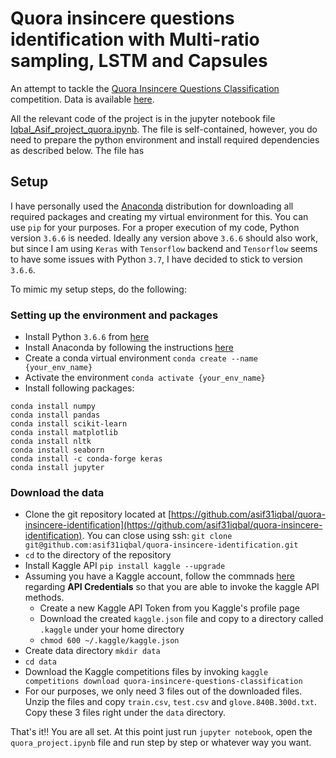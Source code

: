 # Quora insincere questions identification with Multi-ratio sampling, LSTM and Capsules
An attempt to tackle the [Quora Insincere Questions Classification](https://www.kaggle.com/c/quora-insincere-questions-classification) competition. Data is available [here](https://www.kaggle.com/c/quora-insincere-questions-classification/data). 

All the relevant code of the project is in the jupyter notebook file [Iqbal_Asif_project_quora.ipynb](https://github.com/asif31iqbal/quora-insincere-identification/blob/master/Iqbal_Asif_project_quora.ipynb). The file is self-contained, however, you do need to prepare the python environment and install required dependencies as described below. The file has 

## Setup
I have personally used the [Anaconda](https://www.anaconda.com) distribution for downloading all required packages and creating my virtual environment for this. You can use `pip` for your purposes. For a proper execution of my code, Python version `3.6.6` is needed. Ideally any version above `3.6.6` should also work, but since I am using `Keras` with `Tensorflow` backend and `Tensorflow` seems to have some issues with Python `3.7`, I have decided to stick to version `3.6.6`.

To mimic my setup steps, do the following:

### Setting up the environment and packages
- Install Python `3.6.6` from [here](https://www.python.org/downloads/release/python-366/)
- Install Anaconda by following the instructions [here](https://conda.io/docs/user-guide/install/index.html) 
- Create a conda virtual environment `conda create --name {your_env_name}`
- Activate the environment `conda activate {your_env_name}`
- Install following packages:
```
conda install numpy
conda install pandas
conda install scikit-learn
conda install matplotlib
conda install nltk
conda install seaborn
conda install -c conda-forge keras
conda install jupyter
```

### Download the data
- Clone the git repository located at [https://github.com/asif31iqbal/quora-insincere-identification](https://github.com/asif31iqbal/quora-insincere-identification). You can close using ssh: `git clone git@github.com:asif31iqbal/quora-insincere-identification.git`
- `cd` to the directory of the repository
- Install Kaggle API `pip install kaggle --upgrade`
- Assuming you have a Kaggle account, follow the commnads [here](https://github.com/Kaggle/kaggle-api) regarding **API Credentials** so that you are able to invoke the kaggle API methods. 
  - Create a new Kaggle API Token from you Kaggle's profile page
  - Download the created `kaggle.json` file and copy to a directory called `.kaggle` under your home directory
  - `chmod 600 ~/.kaggle/kaggle.json`
- Create data directory `mkdir data`
- `cd data`
- Download the Kaggle competitions files by invoking `kaggle competitions download quora-insincere-questions-classification`
- For our purposes, we only need 3 files out of the downloaded files. Unzip the files and copy `train.csv`, `test.csv` and `glove.840B.300d.txt`. Copy these 3 files right under the `data` directory.

That's it!! You are all set. At this point just run `jupyter notebook`, open the `quora_project.ipynb` file and run step by step or whatever way you want.



